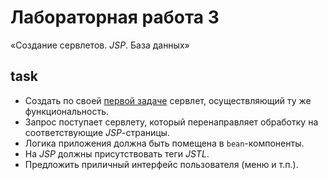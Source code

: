 # Лабораторная работа 3

«Создание сервлетов. _JSP_. База данных»

## task

* Создать по своей
  [первой задаче](https://github.com/Drapegnik/bsu/tree/master/programming/java/sem6/lab1)
  сервлет, осуществляющий ту же функциональность.
* Запрос поступает сервлету, который перенаправляет обработку на соответствующие
  _JSP_-страницы.
* Логика приложения должна быть помещена в `bean`-компоненты.
* На _JSP_ должны присутствовать теги _JSTL_.
* Предложить приличный интерфейс пользователя (меню и т.п.).
